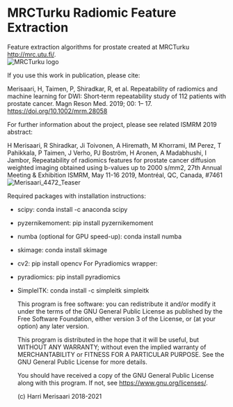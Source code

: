 # MRCTurku Radiomic Feature Extraction
Feature extraction algorithms for prostate created at MRCTurku http://mrc.utu.fi/. 
<br><img src="http://mrc.utu.fi/mrc/static/resources/html/images/mrc/logo_mrc_dark_cyan.PNG" alt="MRCTurku logo"><br>

If you use this work in publication, please cite:


Merisaari, H, Taimen, P, Shiradkar, R, et al. Repeatability of radiomics and machine learning for DWI: Short‐term repeatability study of 112 patients with prostate cancer. Magn Reson Med. 2019; 00: 1– 17. https://doi.org/10.1002/mrm.28058

For further information about the project, please see related ISMRM 2019 abstract:

H Merisaari, R Shiradkar, Ji Toivonen, A Hiremath, M Khorrami, IM Perez, T Pahikkala, P Taimen, J Verho, PJ Boström, H Aronen, A Madabhushi, I Jambor, Repeatability of radiomics features for prostate cancer diffusion weighted imaging obtained using b-values up to 2000 s/mm2, 27th Annual Meeting & Exhibition ISMRM, May 11-16 2019, Montréal, QC, Canada, #7461
![Merisaari_4472_Teaser](https://user-images.githubusercontent.com/8802462/170784539-047493e0-ece7-4490-8522-7b4191ea983a.jpg)

Required packages with installation instructions:
- scipy: conda install -c anaconda scipy 
- pyzernikemoment: pip install pyzernikemoment
- numba (optional for GPU speed-up): conda install numba
- skimage: conda install skimage
- cv2: pip install opencv
For Pyradiomics wrapper:
- pyradiomics: pip install pyradiomics
- SimpleITK: conda install -c simpleitk simpleitk


    This program is free software: you can redistribute it and/or modify
    it under the terms of the GNU General Public License as published by
    the Free Software Foundation, either version 3 of the License, or
    (at your option) any later version.

    This program is distributed in the hope that it will be useful,
    but WITHOUT ANY WARRANTY; without even the implied warranty of
    MERCHANTABILITY or FITNESS FOR A PARTICULAR PURPOSE.  See the
    GNU General Public License for more details.

    You should have received a copy of the GNU General Public License
    along with this program.  If not, see <https://www.gnu.org/licenses/>.
    
    (c) Harri Merisaari 2018-2021
